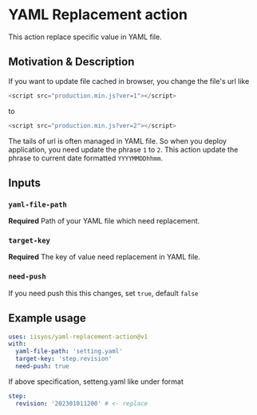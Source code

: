 # YAML Replacement action

This action replace specific value in YAML file.

## Motivation & Description

If you want to update file cached in browser, you change the file's url like

```js
<script src="production.min.js?ver=1"></script>
```
to
```js
<script src="production.min.js?ver=2"></script>
```

The tails of url is often managed in YAML file.
So when you deploy application, you need update the phrase `1` to `2`.
This action update the phrase to current date formatted `YYYYMMDDhhmm`.


## Inputs

### `yaml-file-path`

**Required** Path of your YAML file which need replacement.

### `target-key`

**Required** The key of value need replacement in YAML file.

### `need-push`

If you need push this this changes, set `true`, default `false`


## Example usage

```yaml
uses: iisyos/yaml-replacement-action@v1
with:
  yaml-file-path: 'setting.yaml'
  target-key: 'step.revision'
  need-push: true
```

If above specification, setteng.yaml like under format

```yaml
step:
  revision: '202301011200' # <- replace
```